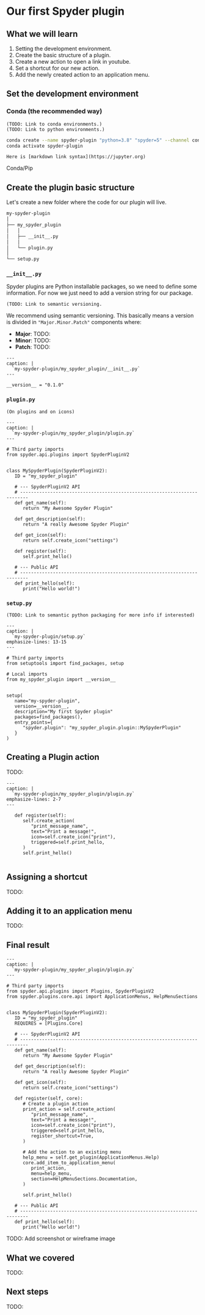# Our first Spyder plugin

## What we will learn

1. Setting the development environment.
2. Create the basic structure of a plugin.
3. Create a new action to open a link in youtube.
4. Set a shortcut for our new action.
5. Add the newly created action to an application menu.

## Set the development environment

### Conda (the recommended way)

```{note} **More information**
(TODO: Link to conda environments.)
(TODO: Link to python environments.)
```

```bash
conda create --name spyder-plugin "python=3.8" "spyder=5" --channel conda-forge --yes --quiet
conda activate spyder-plugin
```

```{warning} Mixing conda and pip packages
Here is [markdown link syntax](https://jupyter.org)
```

Conda/Pip

## Create the plugin basic structure

Let's create a new folder where the code for our plugin will live.

```bash
my-spyder-plugin
│
├── my_spyder_plugin
│   │
│   ├── __init__.py
│   │
│   └── plugin.py
│
└── setup.py
```

### `__init__.py`

Spyder plugins are Python installable packages, so we need to define some
information. For now we just need to add a version string for our package.

```{note} **More information**
(TODO: Link to semantic versioning.
```

We recommend using semantic versioning. This basically means a version is
divided in `"Major.Minor.Patch"` components where:

* **Major**: TODO:
* **Minor**: TODO:
* **Patch**: TODO:

```{code-block} python
---
caption: |
  `my-spyder-plugin/my_spyder_plugin/__init__.py`
---

__version__ = "0.1.0"

```

### `plugin.py`

```{note} **More information**
(On plugins and on icons)
```

```{code-block} python
---
caption: |
  `my-spyder-plugin/my_spyder_plugin/plugin.py`
---

# Third party imports
from spyder.api.plugins import SpyderPluginV2


class MySpyderPlugin(SpyderPluginV2):
   ID = "my_spyder_plugin"

   # --- SpyderPluginV2 API
   # -------------------------------------------------------------------------
   def get_name(self):
      return "My Awesome Spyder Plugin"

   def get_description(self):
      return "A really Awesome Spyder Plugin"

   def get_icon(self):
      return self.create_icon("settings")

   def register(self):
      self.print_hello()

   # --- Public API
   # -------------------------------------------------------------------------
   def print_hello(self):
      print("Hello world!")

```

### `setup.py`

```{note} **More information**
(TODO: Link to semantic python packaging for more info if interested)
```

```{code-block} python
---
caption: |
  `my-spyder-plugin/setup.py`
emphasize-lines: 13-15
---

# Third party imports
from setuptools import find_packages, setup

# Local imports
from my_spyder_plugin import __version__


setup(
   name="my-spyder-plugin",
   version=__version__,
   description="My first Spyder plugin"
   packages=find_packages(),
   entry_points={
      "spyder.plugin": "my_spyder_plugin.plugin::MySpyderPlugin"
   }
)
```

## Creating a Plugin action

TODO:

```{code-block} python
---
caption: |
  `my-spyder-plugin/my_spyder_plugin/plugin.py`
emphasize-lines: 2-7
---

   def register(self):
      self.create_action(
         "print_message_name",
         text="Print a message!",
         icon=self.create_icon("print"),
         triggered=self.print_hello,
      )
      self.print_hello()


```

## Assigning a shortcut

TODO:

## Adding it to an application menu

TODO:

## Final result

```{code-block} python
---
caption: |
  `my-spyder-plugin/my_spyder_plugin/plugin.py`
---

# Third party imports
from spyder.api.plugins import Plugins, SpyderPluginV2
from spyder.plugins.core.api import ApplicationMenus, HelpMenuSections


class MySpyderPlugin(SpyderPluginV2):
   ID = "my_spyder_plugin"
   REQUIRES = [Plugins.Core]

   # --- SpyderPluginV2 API
   # -------------------------------------------------------------------------
   def get_name(self):
      return "My Awesome Spyder Plugin"

   def get_description(self):
      return "A really Awesome Spyder Plugin"

   def get_icon(self):
      return self.create_icon("settings")

   def register(self, core):
      # Create a plugin action
      print_action = self.create_action(
         "print_message_name",
         text="Print a message!",
         icon=self.create_icon("print"),
         triggered=self.print_hello,
         register_shortcut=True,
      )

      # Add the action to an existing menu
      help_menu = self.get_plugin(ApplicationMenus.Help)
      core.add_item_to_application_menu(
         print_action,
         menu=help_menu,
         section=HelpMenuSections.Documentation,
      )

      self.print_hello()

   # --- Public API
   # -------------------------------------------------------------------------
   def print_hello(self):
      print("Hello world!")
```

TODO: Add screenshot or wireframe image

## What we covered

TODO:

## Next steps

TODO:
